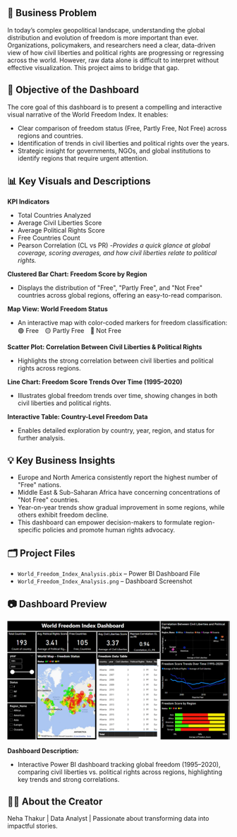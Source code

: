 ## 📌 **Business Problem**
In today’s complex geopolitical landscape, understanding the global distribution and evolution of freedom is more important than ever. Organizations, policymakers, and researchers need a clear, data-driven view of how civil liberties and political rights are progressing or regressing across the world. However, raw data alone is difficult to interpret without effective visualization. This project aims to bridge that gap.

## 🎯 **Objective of the Dashboard**
The core goal of this dashboard is to present a compelling and interactive visual narrative of the World Freedom Index. It enables:
- Clear comparison of freedom status (Free, Partly Free, Not Free) across regions and countries.
- Identification of trends in civil liberties and political rights over the years.
- Strategic insight for governments, NGOs, and global institutions to identify regions that require urgent attention.

## 📊 **Key Visuals and Descriptions**
**KPI Indicators**
- Total Countries Analyzed
- Average Civil Liberties Score
- Average Political Rights Score
- Free Countries Count
- Pearson Correlation (CL vs PR)
   -*Provides a quick glance at global coverage, scoring averages, and how civil liberties relate to political rights.*
  
**Clustered Bar Chart: Freedom Score by Region**

- Displays the distribution of "Free", "Partly Free", and "Not Free" countries across global regions, offering an easy-to-read comparison.

**Map View: World Freedom Status**

- An interactive map with color-coded markers for freedom classification:  
  🟢 Free 🟡 Partly Free 🔴 Not Free

**Scatter Plot: Correlation Between Civil Liberties & Political Rights**

- Highlights the strong correlation between civil liberties and political rights across regions.

**Line Chart: Freedom Score Trends Over Time (1995–2020)**

- Illustrates global freedom trends over time, showing changes in both civil liberties and political rights.

**Interactive Table: Country-Level Freedom Data**

- Enables detailed exploration by country, year, region, and status for further analysis.


## 💡 **Key Business Insights**
- Europe and North America consistently report the highest number of "Free" nations.
- Middle East & Sub-Saharan Africa have concerning concentrations of "Not Free" countries.
- Year-on-year trends show gradual improvement in some regions, while others exhibit freedom decline.
- This dashboard can empower decision-makers to formulate region-specific policies and promote human rights advocacy.

## 🗂️ **Project Files**
- `World_Freedom_Index_Analysis.pbix` – Power BI Dashboard File
- `World_Freedom_Index_Analysis.png` – Dashboard Screenshot

## 📷 Dashboard Preview
![Dashboard Preview](./World_Freedom_Index_Analysis.png)

**Dashboard Description:**  
- Interactive Power BI dashboard tracking global freedom (1995–2020), comparing civil liberties vs. political rights across regions, highlighting key trends and strong correlations.

## 👩‍💼 **About the Creator**
Neha Thakur | Data Analyst | Passionate about transforming data into impactful stories.
